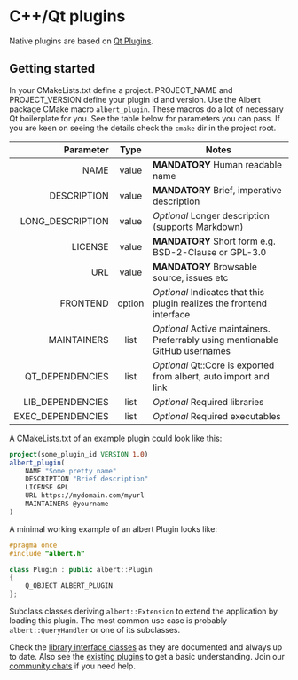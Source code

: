 # C++/Qt plugins

Native plugins are based on [Qt Plugins](https://doc.qt.io/qt-6/plugins-howto.html#the-low-level-api-extending-qt-applications).

## Getting started

In your CMakeLists.txt define a project. PROJECT_NAME and PROJECT_VERSION define your plugin id and version. Use the Albert package CMake macro  `albert_plugin`. These macros do a lot of necessary Qt boilerplate for you. See the table below for parameters you can pass. If you are keen on seeing the details check the `cmake` dir in the project root. 

|         Parameter |  Type  | Notes                                                                         |
|------------------:|:------:|-------------------------------------------------------------------------------|
|              NAME | value  | **MANDATORY** Human readable name                                             |
|       DESCRIPTION | value  | **MANDATORY** Brief, imperative description                                   |
|  LONG_DESCRIPTION | value  | *Optional* Longer description (supports Markdown)                              |
|           LICENSE | value  | **MANDATORY** Short form e.g. BSD-2-Clause or GPL-3.0                         |
|               URL | value  | **MANDATORY** Browsable source, issues etc                                    |
|          FRONTEND | option | *Optional* Indicates that this plugin realizes the frontend interface         |
|       MAINTAINERS |  list  | *Optional* Active maintainers. Preferrably using mentionable GitHub usernames |
|   QT_DEPENDENCIES |  list  | *Optional* Qt::Core is exported from albert, auto import and link             |
|  LIB_DEPENDENCIES |  list  | *Optional* Required libraries                                                 |
| EXEC_DEPENDENCIES |  list  | *Optional* Required executables                                               |

A CMakeLists.txt of an example plugin could look like this:
```cmake
project(some_plugin_id VERSION 1.0)
albert_plugin(
    NAME "Some pretty name"
    DESCRIPTION "Brief description"
    LICENSE GPL
    URL https://mydomain.com/myurl
    MAINTAINERS @yourname
)
```

A minimal working example of an albert Plugin looks like:

```cpp
#pragma once
#include "albert.h"

class Plugin : public albert::Plugin
{
    Q_OBJECT ALBERT_PLUGIN
};
```

Subclass classes deriving `albert::Extension` to extend the application by loading this plugin. The most common use case is probably `albert::QueryHandler` or one of its subclasses. 


Check the [library interface classes](https://github.com/albertlauncher/albert/tree/master/include/albert) as they are documented and always up to date. Also see the [existing plugins](https://github.com/albertlauncher/plugins/tree/master/) to get a basic understanding. Join our [community chats](https://albertlauncher.github.io/help/#chats) if you need help.
